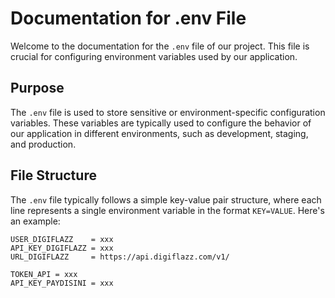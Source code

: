 # Documentation for .env File

Welcome to the documentation for the `.env` file of our project. This file is crucial for configuring environment variables used by our application.

## Purpose

The `.env` file is used to store sensitive or environment-specific configuration variables. These variables are typically used to configure the behavior of our application in different environments, such as development, staging, and production.

## File Structure

The `.env` file typically follows a simple key-value pair structure, where each line represents a single environment variable in the format `KEY=VALUE`. Here's an example:

```plaintext
USER_DIGIFLAZZ    = xxx 
API_KEY_DIGIFLAZZ = xxx
URL_DIGIFLAZZ     = https://api.digiflazz.com/v1/

TOKEN_API = xxx
API_KEY_PAYDISINI = xxx
